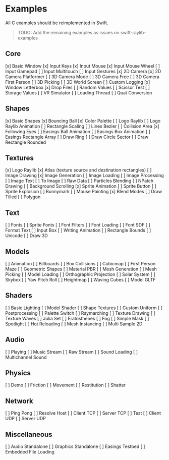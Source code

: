 # Examples

All C examples should be reimplemented in Swift.

> TODO: Add the remaining examples as issues on swift-raylib-examples

## Core

[x] Basic Window
[x] Input Keys
[x] Input Mouse
[x] Input Mouse Wheel
[ ] Input Gamepad
[ ] Input Multitouch
[ ] Input Gestures
[x] 2D Camera
[x] 2D Camera Platformer
[ ] 3D Camera Mode
[ ] 3D Camera Free
[ ] 3D Camera First Person
[ ] 3D Picking
[ ] 3D World Screen
[ ] Custom Logging
[x] Window Letterbox
[x] Drop Files
[ ] Random Values
[ ] Scissor Test
[ ] Storage Values
[ ] VR Simulator
[ ] Loading Thread
[ ] Quat Conversion

## Shapes

[x] Basic Shapes
[x] Bouncing Ball
[x] Color Palette
[ ] Logo Raylib
[ ] Logo Raylib Animation
[ ] Rectangle Scaling
[ ] Lines Bezier
[ ] Collision Area
[x] Following Eyes
[ ] Easings Ball Animation
[ ] Easings Box Animation
[ ] Easings Rectangle Array
[ ] Draw Ring
[ ] Draw Circle Sector
[ ] Draw Rectangle Rounded

## Textures

[x] Logo Raylib
[x] Atlas (texture source and destination rectangles)
[ ] Image Drawing
[x] Image Generation
[ ] Image Loading
[ ] Image Processing
[ ] Image Text
[ ] To Image
[ ] Raw Data
[ ] Particles Blending
[ ] NPatch Drawing
[ ] Background Scrolling
[x] Sprite Animation
[ ] Sprite Button
[ ] Sprite Explosion
[ ] Bunnymark
[ ] Mouse Painting
[x] Blend Modes
[ ] Draw Tilled
[ ] Polygon

## Text

[ ] Fonts
[ ] Sprite Fonts
[ ] Font Filters
[ ] Font Loading
[ ] Font SDF
[ ] Format Text
[ ] Input Box
[ ] Writing Animation
[ ] Rectangle Bounds
[ ] Unicode
[ ] Draw 3D

## Models

[ ] Animation
[ ] Billboards
[ ] Box Collisions
[ ] Cubicmap
[ ] First Person Maze
[ ] Geometric Shapes
[ ] Material PBR
[ ] Mesh Generation
[ ] Mesh Picking
[ ] Model Loading
[ ] Orthographic Projection
[ ] Solar System
[ ] Skybox
[ ] Yaw Pitch Roll
[ ] Heightmap
[ ] Waving Cubes
[ ] Model GLTF

## Shaders

[ ] Basic Lighting
[ ] Model Shader
[ ] Shape Textures
[ ] Custom Uniform
[ ] Postprocessing
[ ] Palette Switch
[ ] Raymarching
[ ] Texture Drawing
[ ] Texture Waves
[ ] Julia Set
[ ] Eratosthenes
[ ] Fog
[ ] Simple Mask
[ ] Spotlight
[ ] Hot Reloading
[ ] Mesh Instancing
[ ] Multi Sample 2D

## Audio

[ ] Playing
[ ] Music Stream
[ ] Raw Stream
[ ] Sound Loading
[ ] Multichannel Sound

## Physics

[ ] Demo
[ ] Friction
[ ] Movement
[ ] Restitution
[ ] Shatter

## Network

[ ] Ping Pong
[ ] Resolve Host
[ ] Client TCP
[ ] Server TCP
[ ] Test
[ ] Client UDP
[ ] Server UDP

## Miscellaneous

[ ] Audio Standalone
[ ] Graphics Standalone
[ ] Easings Testbed
[ ] Embedded File Loading
